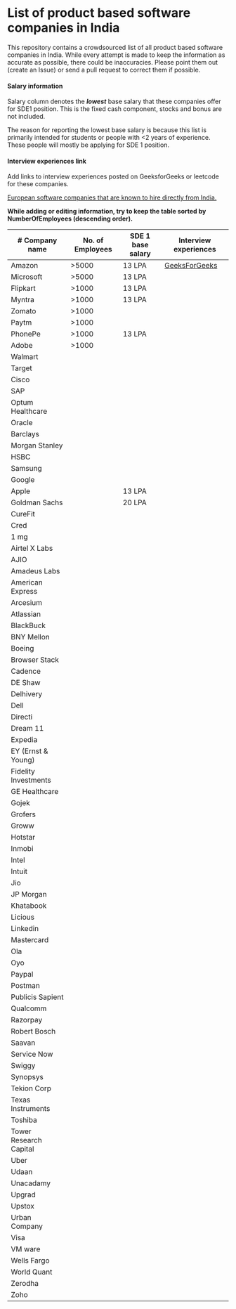 # List of product based software companies in India

This repository contains a crowdsourced list of all product based software companies in India. While every attempt is made to keep the information as accurate as possible, there could be inaccuracies. Please point them out (create an Issue) or send a pull request to correct them if possible. 

#### Salary information 
Salary column denotes the **_lowest_** base salary that these companies offer for SDE1 position. This is the fixed cash component, stocks and bonus are not included. 

The reason for reporting the lowest base salary is because this list is primarily intended for students or people with <2 years of experience. These people will mostly be applying for SDE 1 position. 

#### Interview experiences link
Add links to interview experiences posted on GeeksforGeeks or leetcode for these companies. 

[European software companies that are known to hire directly from India.](european-software-companies.md)

**While adding or editing information, try to keep the table sorted by NumberOfEmployees (descending order).**


| # Company name | No. of Employees | SDE 1 base salary | Interview experiences | 
| --- | --- | --- | -- |
| Amazon | >5000 | 13 LPA | [GeeksForGeeks](https://www.geeksforgeeks.org/tag/amazon/) | 
| Microsoft | >5000 | 13 LPA |
| Flipkart | >1000 | 13 LPA |
| Myntra | >1000 | 13 LPA |
| Zomato | >1000 | | 
| Paytm | >1000 | | 
| PhonePe | >1000 | 13 LPA | 
| Adobe | >1000 | | 
| Walmart | | | 
| Target | | | 
| Cisco | | | 
| SAP | | | 
| Optum Healthcare | | |
| Oracle | | |
| Barclays | | | 
| Morgan Stanley | | | 
| HSBC | | | 
| Samsung | | |
| Google | | | 
| Apple | | 13 LPA |
| Goldman Sachs | | 20 LPA | 
| CureFit | | | 
| Cred | | | 
| 1 mg
| Airtel X Labs
| AJIO
| Amadeus Labs
| American Express
| Arcesium
| Atlassian
| BlackBuck
| BNY Mellon
| Boeing
| Browser Stack
| Cadence
| DE Shaw
| Delhivery
| Dell
| Directi
| Dream 11
| Expedia
| EY (Ernst & Young)
| Fidelity Investments
| GE Healthcare
| Gojek
| Grofers
| Groww
| Hotstar
| Inmobi
| Intel
| Intuit
| Jio
| JP Morgan
| Khatabook
| Licious
| Linkedin
| Mastercard
| Ola
| Oyo
| Paypal
| Postman
| Publicis Sapient
| Qualcomm
| Razorpay
| Robert Bosch
| Saavan
| Service Now
| Swiggy
| Synopsys
| Tekion Corp
| Texas Instruments
| Toshiba
| Tower Research Capital
| Uber
| Udaan
| Unacadamy
| Upgrad
| Upstox
| Urban Company
| Visa
| VM ware
| Wells Fargo
| World Quant
| Zerodha
| Zoho | | | 
